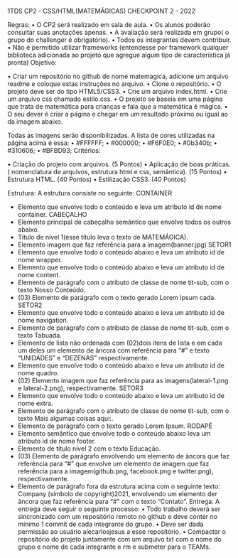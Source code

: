 
1TDS
CP2 - CSS/HTML(MATEMÁGICAS)
CHECKPOINT 2 - 2022

Regras:
•	O CP2 será realizado em sala de aula.
•	Os alunos poderão consultar suas anotações apenas.
•	A avaliação será realizada em grupo( o grupo do challenger é obrigatório).
•	Todos os integrantes devem contribuir.
•	Não é permitido utilizar frameworks (entendesse por framework qualquer biblioteca adicionada ao projeto que agregue algum tipo de característica já pronta)
Objetivo:

•	Criar um repositório no github de nome matemagica, adicione um arquivo readme e coloque estas instruções no arquivo.
•	Clone o repositório.
•	O projeto deve ser do tipo HTML5/CSS3.
•	Crie um arquivo index.html.
•	Crie um arquivo css chamado estilo.css.
•	O projeto se baseia em uma página que trata de matemática para crianças e fala que a matemática é mágica.
•	O seu dever é criar a página e chegar em um resultado próximo ou igual ao da imagem abaixo.

 
Todas as imagens serão disponibilizadas.
A lista de cores utilizadas na página acima é essa:
•	#FFFFFF;
•	#000000;
•	#F6F0E0;
•	#0b340b;
•	#310606;
•	#BFBD93;
Critérios:

•	Criação do projeto com arquivos. (5 Pontos)
•	Aplicação de boas práticas.( nomenclatura de arquivos, estrutura html e css, semântica). (15 Pontos)
•	Estrutura HTML. (40 Pontos)
•	Estilização CSS3. (40 Pontos)

Estrutura:
A estrutura consiste no seguinte:
CONTAINER
- Elemento que envolve todo o conteúdo e leva um atributo id de nome container.
CABEÇALHO
- Elemento principal de cabeçalho semântico que envolve todos os outros abaixo.
- Título de nível 1(esse título leva o texto de MATEMÁGICA).
- Elemento imagem que faz referência para a imagem(banner.jpg)
SETOR1
- Elemento que envolve todo o conteúdo abaixo e leva um atributo id de nome wrapper.
- Elemento que envolve todo o conteúdo abaixo e leva um atributo id de nome content.
- Elemento de parágrafo com o atributo de classe de nome tit-sub, com o texto Nosso Conteúdo.
- (03) Elemento de parágrafo com o texto gerado Lorem Ipsum cada.
SETOR2
- Elemento que envolve todo o conteúdo abaixo e leva um atributo id de nome navigation.
- Elemento de parágrafo com o atributo de classe de nome tit-sub, com o texto Tabuada.
- Elemento de lista não ordenada com (02)dois itens de lista e em cada um deles um elemento de âncora com referência para “#” e texto “UNIDADES” e “DEZENAS” respectivamente.
- Elemento que envolve todo o conteúdo abaixo e leva um atributo id de nome quadro.
- (02) Elemento imagem que faz referência para as imagens(lateral-1.png e lateral-2.png), respectivamente.
SETOR3
- Elemento que envolve todo o conteúdo abaixo e leva um atributo id de nome extra.
- Elemento de parágrafo com o atributo de classe de nome tit-sub, com o texto Mais algumas coisas aqui:.
- Elemento de parágrafo com o texto gerado Lorem Ipsum.
RODAPÉ
- Elemento semântico que envolve todo o conteúdo abaixo leva um atributo id de nome footer.
- Elemento de título nível 2 com o texto Educação.
- (03) Elemento de parágrafo envolvendo um elemento de âncora que faz referência para “#” que envolve um elemento de imagem que faz referência para a imagem(github.png, facebook.png e twitter.png), respectivamente.
- Elemento de parágrafo fora da estrutura acima com o seguinte texto: Company (símbolo de copyright)2021, envolvendo um elemento der âncora que faz referência para “#” com o texto “Contato”.
Entrega:
A entrega deve seguir o seguinte processo:
•	Todo trabalho deverá ser sincronizado com um repositório remoto no github e deve conter no mínimo 1 commit de cada integrante do grupo.
•	Deve ser dada permissão ao usuário alecarlosjesus a esse repositório.
•	Compactar o repositório do projeto juntamente com um arquivo txt com o nome do grupo e nome de cada integrante e rm e submeter para o TEAMs.
